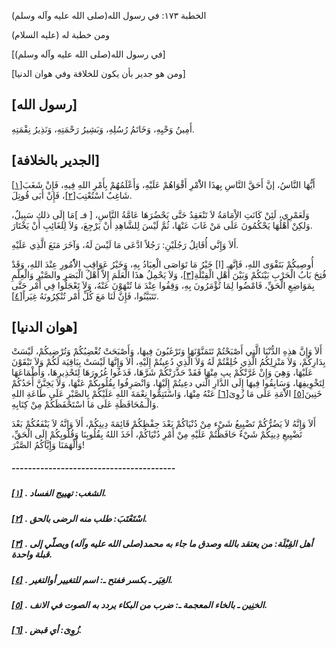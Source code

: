   الخطبة  ١٧٣: في رسول الله(صلى الله عليه وآله وسلم)	

ومن خطبة له (عليه السلام)

[في رسول الله(صلى الله عليه وآله وسلم)]

[ومن هو جدير بأن يكون للخلافة وفي هوان الدنيا]

## [رسول الله]

أَمِينُ وَحْيِهِ، وَخَاتَمُ رُسُلِهِ، وَبَشِيرُ رَحْمَتِهِ، وَنَذِيرُ نِقْمَتِهِ.

## [الجدير بالخلافة]

أَيُّهَا النَّاسُ، إنَّ أَحَقَّ النَّاسِ بِهذَا الاَْمْرِ  أَقْوَاهُمْ عَلَيْهِ، وَأَعْلَمُهُمْ بِأَمْرِ اللهِ فِيهِ، فَإِنْ شَغَبَ[[١\]](https://arabic.balaghah.net/node/637#_ftn1) شَاغِبٌ اسْتُعْتِبَ[[٢\]](https://arabic.balaghah.net/node/637#_ftn2)، فَإِنْ أَبَى قُوتِلَ.

وَلَعَمْرِي، لَئِنْ كَانَتِ الاِْمَامَةُ لاَ تَنْعَقِدُ  حَتَّى يَحْضُرَهَا عَامَّةُ النَّاسِ، [ فـ ]مَا إِلَى ذلك سَبِيلٌ،  وَلكِنْ أَهْلُهَا يَحْكُمُونَ عَلَى مَنْ غَابَ عَنْهَا، ثُمَّ لَيْسَ  لِلشَّاهِدِ أَنْ يَرْجِعَ، وَلاَ لِلغَائِبِ أَنْ يَخْتَارَ.

أَلاَ وَإِنَّي أُقَاتِلُ رَجُلَيْنِ: رَجُلاً ادَّعَى مَا لَيْسَ لَهُ، وَآخَرَ مَنَعَ الَّذِي عَلَيْهِ.

أُوصِيكُمْ بَتَقْوَى اللهِ، فَإنَّهـ [ا] خَيْرُ مَا  تَوَاصَى الْعِبَادُ بِهِ، وَخَيْرُ عَوَاقِبِ الاُْمُورِ عِنْدَ اللهِ،  وَقَدْ فُتِحَ بَابُ الْحَرْبِ بَيْنَكُمْ وَبَيْنَ أَهْلِ الْقِبْلَةِ[[٣\]](https://arabic.balaghah.net/node/637#_ftn3)، وَلاَ يَحْمِلُ هذَا الْعَلَمَ إِلاَّ أَهْلُ الْبَصَرِ والصَّبْرِ  وَالْعِلْمِ بِمَوَاضِعِ الْحَقِّ، فَامْضُوا لِمَا تُؤْمَرُونَ بِهِ،  وَقِفُوا عِنْدَ مَا تُنْهَوْنَ عَنْهُ، وَلاَ تَعْجَلُوا فِي أَمْر حَتَّى تَتَبَيَّنُوا، فَإِنَّ لَنَا مَعَ كُلِّ أَمْر تُنْكِرُونَهُ غِيَراً[[٤\]](https://arabic.balaghah.net/node/637#_ftn4).

## [هوان الدنيا]

أَلاَ وَإِنَّ هذِهِ الدُّنْيَا الَّتِي أَصْبَحْتُمْ  تَتَمَنَّوْنَهَا وَتَرْغَبُونَ فِيهَا، وَأَصْبَحَتْ تُغْضِبُكُمْ  وَتُرْضِيكُمْ، لَيْسَتْ بِدَارِكُمْ، وَلاَ مَنْزِلِكُمُ الَّذِي  خُلِقْتُمْ لَهُ وَلاَ الَّذِي دُعِيتُمْ إِلَيْهِ، أَلاَ وَإِنَّهَا  لَيْسَتْ بِبَاقِيَة لَكُمْ وَلاَ تَبْقَوْنَ عَلَيْهَا، وَهِيَ وَإِنْ  غَرَّتْكُمْ پپ مِنْهَا فَقَدْ حَذَّرَتْكُمْ شَرَّهَا، فَدَعُوا  غُرُورَهَا لِتَحْذِيرِهَا، وَأَطْمَاعَهَا لِتَخْوِيفِهَا، وَسَابِقُوا  فِيهَا إِلَى الدَّارِ الَّتي دعِيتُمْ إِلَيْهَا، وَانْصَرِفُوا  بِقُلُوبِكُمْ عَنْهَا، وَلاَ يَخِنَّنَّ أَحَدُكُمْ خَنِينَ[[٥\]](https://arabic.balaghah.net/node/637#_ftn5) الاَْمَةِ عَلَى مَا زُوِىَ[[٦\]](https://arabic.balaghah.net/node/637#_ftn6) عَنْهُ مِنْهَا، وَاسْتَتِمُّوا نِعْمَةَ اللهِ عَلَيْكُمْ بِالصَّبْرِ  عَلَى طَاعَةِ اللهِ وَالْـمُحَافَظَةِ عَلَى مَا اسْتَحْفَظَكُمْ مِنْ  كِتَابِهِ.

أَلاَ وَإِنَّهُ لاَ يَضُرُّكُمْ تَضْيِيعُ شَيْء مِنْ  دُنْيَاكُمْ بَعْدَ حِفْظِكُمْ قَائِمَةَ دِينِكُمْ، أَلاَ وَإِنَّهُ لاَ  يَنْفَعُكُمْ بَعْدَ تَضْيِيعِ دِينِكُمْ شَيْءٌ حَافَظْتُمْ عَلَيْهِ مِنْ أَمْرِ دُنْيَاكُمْ، أَخَذَ اللهُ بِقُلُوبِنَا وَقُلُوبِكُمْ إِلَى  الْحَقِّ، وَأَلْهَمَنَا وَإِيَّاكُمُ الصَّبْرَ!

##### ----------------------------------------

##### [[١\]](https://arabic.balaghah.net/node/637#_ftnref1) . الشغب: تهييج الفساد.

##### [[٢\]](https://arabic.balaghah.net/node/637#_ftnref2) . اسْتَعْتَبَ: طلب منه الرضى بالحق.

##### [[٣\]](https://arabic.balaghah.net/node/637#_ftnref3) . أهل القِبْلَة: من يعتقد بالله وصدق ما جاء به محمد(صلى الله عليه وآله) ويصلّي إلى قبلة واحدة.

##### [[٤\]](https://arabic.balaghah.net/node/637#_ftnref4) . الغِيَر ـ بكسر ففتح ـ: اسم للتغيير أوالتغير.

##### [[٥\]](https://arabic.balaghah.net/node/637#_ftnref5) . الخنِين ـ بالخاء المعجمة ـ: ضرب من البكاء يردد به الصوت في الانف.

##### [[٦\]](https://arabic.balaghah.net/node/637#_ftnref6) . زُوِىَ: أي قبض. 
